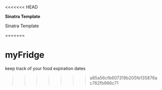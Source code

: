 <<<<<<< HEAD

**Sinatra Template**

Sinatra Template

=======
# myFridge
keep track of your food expiration dates
>>>>>>> a85a56cfb607319b205fe135876ac762fb966c71
